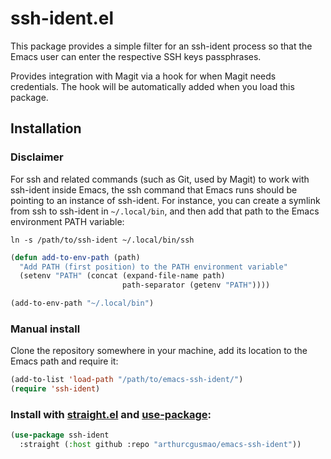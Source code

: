 # ssh-ident.el

This package provides a simple filter for an ssh-ident process so that the
Emacs user can enter the respective SSH keys passphrases.

Provides integration with Magit via a hook for when Magit needs credentials.
The hook will be automatically added when you load this package.

## Installation

### Disclaimer

For ssh and related commands (such as Git, used by Magit) to work with ssh-ident inside Emacs, the ssh command that Emacs runs should be pointing to an instance of ssh-ident. For instance, you can create a symlink from ssh to ssh-ident in `~/.local/bin`, and then add that path to the Emacs environment PATH variable:

```console
ln -s /path/to/ssh-ident ~/.local/bin/ssh
```

```lisp
(defun add-to-env-path (path)
  "Add PATH (first position) to the PATH environment variable"
  (setenv "PATH" (concat (expand-file-name path)
                         path-separator (getenv "PATH"))))

(add-to-env-path "~/.local/bin")
```

### Manual install

Clone the repository somewhere in your machine, add its location to the Emacs
path and require it:

```lisp
(add-to-list 'load-path "/path/to/emacs-ssh-ident/")
(require 'ssh-ident)
```

### Install with [straight.el](https://github.com/raxod502/straight.el) and [use-package](https://github.com/jwiegley/use-package):

```lisp
(use-package ssh-ident
  :straight (:host github :repo "arthurcgusmao/emacs-ssh-ident"))
```
